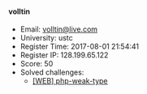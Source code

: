 #### volltin  

* Email: volltin@live.com  
* University: ustc  
* Register Time: 2017-08-01 21:54:41  
* Register IP: 128.199.65.122  
* Score: 50  
* Solved challenges: 
  * [[WEB] php-weak-type](https://github.com/SniperOJ/Challenges/blob/master/WEB/php-weak-type.json)  
